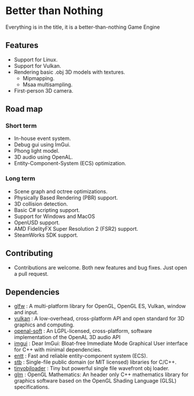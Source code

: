 # Better than Nothing
Everything is in the title, it is a better-than-nothing Game Engine

## Features

 - Support for Linux.
 - Support for Vulkan.
 - Rendering basic .obj 3D models with textures.
	- Mipmapping.
	- Msaa multisampling.
 - First-person 3D camera.

## Road map

### Short term

 - In-house event system.
 - Debug gui using ImGui.
 - Phong light model.
 - 3D audio using OpenAL.
 - Entity-Component-System (ECS) optimization.

### Long term

 - Scene graph and octree optimizations.
 - Physically Based Rendering (PBR) support.
 - 3D collision detection.
 - Basic C# scripting support.
 - Support for Windows and MacOS
 - OpenUSD support.
 - AMD FidelityFX Super Resolution 2 (FSR2) support.
 - SteamWorks SDK support.

## Contributing

 - Contributions are welcome. Both new features and bug fixes. Just open a pull request.

## Dependencies

- [glfw](https://github.com/glfw/glfw) : A multi-platform library for OpenGL, OpenGL ES, Vulkan, window and input.
- [vulkan](https://github.com/KhronosGroup/Vulkan-Headers) : A low-overhead, cross-platform API and open standard for 3D graphics and computing.
- [openal-soft](https://github.com/kcat/openal-soft) : An LGPL-licensed, cross-platform, software implementation of the OpenAL 3D audio API
- [imgui](https://github.com/ocornut/imgui) : Dear ImGui: Bloat-free Immediate Mode Graphical User interface for C++ with minimal dependencies.
- [entt](https://github.com/skypjack/entt) : Fast and reliable entity-component system (ECS).
- [stb](https://github.com/nothings/stb) : Single-file public domain (or MIT licensed) libraries for C/C++.
- [tinyobjloader](https://github.com/tinyobjloader/tinyobjloader) : Tiny but powerful single file wavefront obj loader.
- [glm](https://github.com/g-truc/glm) : OpenGL Mathematics: An header only C++ mathematics library for graphics software based on the OpenGL Shading Language (GLSL) specifications.
